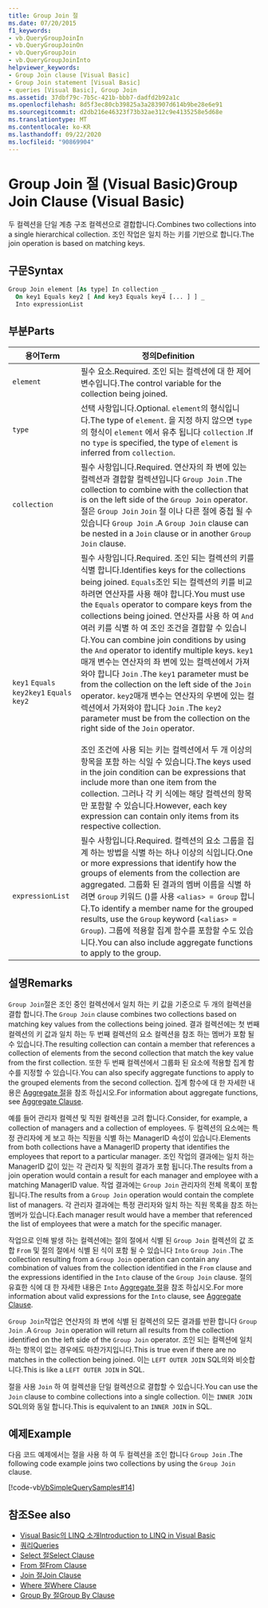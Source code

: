 ```yaml
---
title: Group Join 절
ms.date: 07/20/2015
f1_keywords:
- vb.QueryGroupJoinIn
- vb.QueryGroupJoinOn
- vb.QueryGroupJoin
- vb.QueryGroupJoinInto
helpviewer_keywords:
- Group Join clause [Visual Basic]
- Group Join statement [Visual Basic]
- queries [Visual Basic], Group Join
ms.assetid: 37dbf79c-7b5c-421b-bbb7-dadfd2b92a1c
ms.openlocfilehash: 8d5f3ec80cb39825a3a283907d614b9be28e6e91
ms.sourcegitcommit: d2db216e46323f73b32ae312c9e4135258e5d68e
ms.translationtype: MT
ms.contentlocale: ko-KR
ms.lasthandoff: 09/22/2020
ms.locfileid: "90869904"
---
```

# <a name="group-join-clause-visual-basic"></a><span data-ttu-id="16a47-102">Group Join 절 (Visual Basic)</span><span class="sxs-lookup"><span data-stu-id="16a47-102">Group Join Clause (Visual Basic)</span></span>

<span data-ttu-id="16a47-103">두 컬렉션을 단일 계층 구조 컬렉션으로 결합합니다.</span><span class="sxs-lookup"><span data-stu-id="16a47-103">Combines two collections into a single hierarchical collection.</span></span> <span data-ttu-id="16a47-104">조인 작업은 일치 하는 키를 기반으로 합니다.</span><span class="sxs-lookup"><span data-stu-id="16a47-104">The join operation is based on matching keys.</span></span>  
  
## <a name="syntax"></a><span data-ttu-id="16a47-105">구문</span><span class="sxs-lookup"><span data-stu-id="16a47-105">Syntax</span></span>  
  
```vb  
Group Join element [As type] In collection _  
  On key1 Equals key2 [ And key3 Equals key4 [... ] ] _  
  Into expressionList  
```  
  
## <a name="parts"></a><span data-ttu-id="16a47-106">부분</span><span class="sxs-lookup"><span data-stu-id="16a47-106">Parts</span></span>  
  
|<span data-ttu-id="16a47-107">용어</span><span class="sxs-lookup"><span data-stu-id="16a47-107">Term</span></span>|<span data-ttu-id="16a47-108">정의</span><span class="sxs-lookup"><span data-stu-id="16a47-108">Definition</span></span>|  
|---|---|  
|`element`|<span data-ttu-id="16a47-109">필수 요소.</span><span class="sxs-lookup"><span data-stu-id="16a47-109">Required.</span></span> <span data-ttu-id="16a47-110">조인 되는 컬렉션에 대 한 제어 변수입니다.</span><span class="sxs-lookup"><span data-stu-id="16a47-110">The control variable for the collection being joined.</span></span>|  
|`type`|<span data-ttu-id="16a47-111">선택 사항입니다.</span><span class="sxs-lookup"><span data-stu-id="16a47-111">Optional.</span></span> <span data-ttu-id="16a47-112">`element`의 형식입니다.</span><span class="sxs-lookup"><span data-stu-id="16a47-112">The type of `element`.</span></span> <span data-ttu-id="16a47-113">을 지정 하지 않으면 `type` 의 형식이 `element` 에서 유추 됩니다 `collection` .</span><span class="sxs-lookup"><span data-stu-id="16a47-113">If no `type` is specified, the type of `element` is inferred from `collection`.</span></span>|  
|`collection`|<span data-ttu-id="16a47-114">필수 사항입니다.</span><span class="sxs-lookup"><span data-stu-id="16a47-114">Required.</span></span> <span data-ttu-id="16a47-115">연산자의 좌 변에 있는 컬렉션과 결합할 컬렉션입니다 `Group Join` .</span><span class="sxs-lookup"><span data-stu-id="16a47-115">The collection to combine with the collection that is on the left side of the `Group Join` operator.</span></span> <span data-ttu-id="16a47-116">절은 `Group Join` `Join` 절 이나 다른 절에 중첩 될 수 있습니다 `Group Join` .</span><span class="sxs-lookup"><span data-stu-id="16a47-116">A `Group Join` clause can be nested in a `Join` clause or in another `Group Join` clause.</span></span>|  
|<span data-ttu-id="16a47-117">`key1` `Equals` `key2`</span><span class="sxs-lookup"><span data-stu-id="16a47-117">`key1` `Equals` `key2`</span></span>|<span data-ttu-id="16a47-118">필수 사항입니다.</span><span class="sxs-lookup"><span data-stu-id="16a47-118">Required.</span></span> <span data-ttu-id="16a47-119">조인 되는 컬렉션의 키를 식별 합니다.</span><span class="sxs-lookup"><span data-stu-id="16a47-119">Identifies keys for the collections being joined.</span></span> <span data-ttu-id="16a47-120">`Equals`조인 되는 컬렉션의 키를 비교 하려면 연산자를 사용 해야 합니다.</span><span class="sxs-lookup"><span data-stu-id="16a47-120">You must use the `Equals` operator to compare keys from the collections being joined.</span></span> <span data-ttu-id="16a47-121">연산자를 사용 하 여 `And` 여러 키를 식별 하 여 조인 조건을 결합할 수 있습니다.</span><span class="sxs-lookup"><span data-stu-id="16a47-121">You can combine join conditions by using the `And` operator to identify multiple keys.</span></span> <span data-ttu-id="16a47-122">`key1`매개 변수는 연산자의 좌 변에 있는 컬렉션에서 가져와야 합니다 `Join` .</span><span class="sxs-lookup"><span data-stu-id="16a47-122">The `key1` parameter must be from the collection on the left side of the `Join` operator.</span></span> <span data-ttu-id="16a47-123">`key2`매개 변수는 연산자의 우변에 있는 컬렉션에서 가져와야 합니다 `Join` .</span><span class="sxs-lookup"><span data-stu-id="16a47-123">The `key2` parameter must be from the collection on the right side of the `Join` operator.</span></span><br /><br /> <span data-ttu-id="16a47-124">조인 조건에 사용 되는 키는 컬렉션에서 두 개 이상의 항목을 포함 하는 식일 수 있습니다.</span><span class="sxs-lookup"><span data-stu-id="16a47-124">The keys used in the join condition can be expressions that include more than one item from the collection.</span></span> <span data-ttu-id="16a47-125">그러나 각 키 식에는 해당 컬렉션의 항목만 포함할 수 있습니다.</span><span class="sxs-lookup"><span data-stu-id="16a47-125">However, each key expression can contain only items from its respective collection.</span></span>|  
|`expressionList`|<span data-ttu-id="16a47-126">필수 사항입니다.</span><span class="sxs-lookup"><span data-stu-id="16a47-126">Required.</span></span> <span data-ttu-id="16a47-127">컬렉션의 요소 그룹을 집계 하는 방법을 식별 하는 하나 이상의 식입니다.</span><span class="sxs-lookup"><span data-stu-id="16a47-127">One or more expressions that identify how the groups of elements from the collection are aggregated.</span></span> <span data-ttu-id="16a47-128">그룹화 된 결과의 멤버 이름을 식별 하려면 `Group` 키워드 ()를 사용 `<alias> = Group` 합니다.</span><span class="sxs-lookup"><span data-stu-id="16a47-128">To identify a member name for the grouped results, use the `Group` keyword (`<alias> = Group`).</span></span> <span data-ttu-id="16a47-129">그룹에 적용할 집계 함수를 포함할 수도 있습니다.</span><span class="sxs-lookup"><span data-stu-id="16a47-129">You can also include aggregate functions to apply to the group.</span></span>|  
  
## <a name="remarks"></a><span data-ttu-id="16a47-130">설명</span><span class="sxs-lookup"><span data-stu-id="16a47-130">Remarks</span></span>  

 <span data-ttu-id="16a47-131">`Group Join`절은 조인 중인 컬렉션에서 일치 하는 키 값을 기준으로 두 개의 컬렉션을 결합 합니다.</span><span class="sxs-lookup"><span data-stu-id="16a47-131">The `Group Join` clause combines two collections based on matching key values from the collections being joined.</span></span> <span data-ttu-id="16a47-132">결과 컬렉션에는 첫 번째 컬렉션의 키 값과 일치 하는 두 번째 컬렉션의 요소 컬렉션을 참조 하는 멤버가 포함 될 수 있습니다.</span><span class="sxs-lookup"><span data-stu-id="16a47-132">The resulting collection can contain a member that references a collection of elements from the second collection that match the key value from the first collection.</span></span> <span data-ttu-id="16a47-133">또한 두 번째 컬렉션에서 그룹화 된 요소에 적용할 집계 함수를 지정할 수 있습니다.</span><span class="sxs-lookup"><span data-stu-id="16a47-133">You can also specify aggregate functions to apply to the grouped elements from the second collection.</span></span> <span data-ttu-id="16a47-134">집계 함수에 대 한 자세한 내용은 [Aggregate 절](aggregate-clause.md)을 참조 하십시오.</span><span class="sxs-lookup"><span data-stu-id="16a47-134">For information about aggregate functions, see [Aggregate Clause](aggregate-clause.md).</span></span>  
  
 <span data-ttu-id="16a47-135">예를 들어 관리자 컬렉션 및 직원 컬렉션을 고려 합니다.</span><span class="sxs-lookup"><span data-stu-id="16a47-135">Consider, for example, a collection of managers and a collection of employees.</span></span> <span data-ttu-id="16a47-136">두 컬렉션의 요소에는 특정 관리자에 게 보고 하는 직원을 식별 하는 ManagerID 속성이 있습니다.</span><span class="sxs-lookup"><span data-stu-id="16a47-136">Elements from both collections have a ManagerID property that identifies the employees that report to a particular manager.</span></span> <span data-ttu-id="16a47-137">조인 작업의 결과에는 일치 하는 ManagerID 값이 있는 각 관리자 및 직원의 결과가 포함 됩니다.</span><span class="sxs-lookup"><span data-stu-id="16a47-137">The results from a join operation would contain a result for each manager and employee with a matching ManagerID value.</span></span> <span data-ttu-id="16a47-138">작업 결과에는 `Group Join` 관리자의 전체 목록이 포함 됩니다.</span><span class="sxs-lookup"><span data-stu-id="16a47-138">The results from a `Group Join` operation would contain the complete list of managers.</span></span> <span data-ttu-id="16a47-139">각 관리자 결과에는 특정 관리자와 일치 하는 직원 목록을 참조 하는 멤버가 있습니다.</span><span class="sxs-lookup"><span data-stu-id="16a47-139">Each manager result would have a member that referenced the list of employees that were a match for the specific manager.</span></span>  
  
 <span data-ttu-id="16a47-140">작업으로 인해 발생 하는 컬렉션에는 절의 절에서 식별 된 `Group Join` 컬렉션의 값 조합 `From` 및 절의 절에서 식별 된 식이 포함 될 수 있습니다 `Into` `Group Join` .</span><span class="sxs-lookup"><span data-stu-id="16a47-140">The collection resulting from a `Group Join` operation can contain any combination of values from the collection identified in the `From` clause and the expressions identified in the `Into` clause of the `Group Join` clause.</span></span> <span data-ttu-id="16a47-141">절의 유효한 식에 대 한 자세한 내용은 `Into` [Aggregate 절](aggregate-clause.md)을 참조 하십시오.</span><span class="sxs-lookup"><span data-stu-id="16a47-141">For more information about valid expressions for the `Into` clause, see [Aggregate Clause](aggregate-clause.md).</span></span>  
  
 <span data-ttu-id="16a47-142">`Group Join`작업은 연산자의 좌 변에 식별 된 컬렉션의 모든 결과를 반환 합니다 `Group Join` .</span><span class="sxs-lookup"><span data-stu-id="16a47-142">A `Group Join` operation will return all results from the collection identified on the left side of the `Group Join` operator.</span></span> <span data-ttu-id="16a47-143">조인 되는 컬렉션에 일치 하는 항목이 없는 경우에도 마찬가지입니다.</span><span class="sxs-lookup"><span data-stu-id="16a47-143">This is true even if there are no matches in the collection being joined.</span></span> <span data-ttu-id="16a47-144">이는 `LEFT OUTER JOIN` SQL의와 비슷합니다.</span><span class="sxs-lookup"><span data-stu-id="16a47-144">This is like a `LEFT OUTER JOIN` in SQL.</span></span>  
  
 <span data-ttu-id="16a47-145">절을 사용 `Join` 하 여 컬렉션을 단일 컬렉션으로 결합할 수 있습니다.</span><span class="sxs-lookup"><span data-stu-id="16a47-145">You can use the `Join` clause to combine collections into a single collection.</span></span> <span data-ttu-id="16a47-146">이는 `INNER JOIN` SQL의와 동일 합니다.</span><span class="sxs-lookup"><span data-stu-id="16a47-146">This is equivalent to an `INNER JOIN` in SQL.</span></span>  
  
## <a name="example"></a><span data-ttu-id="16a47-147">예제</span><span class="sxs-lookup"><span data-stu-id="16a47-147">Example</span></span>  

 <span data-ttu-id="16a47-148">다음 코드 예제에서는 절을 사용 하 여 두 컬렉션을 조인 합니다 `Group Join` .</span><span class="sxs-lookup"><span data-stu-id="16a47-148">The following code example joins two collections by using the `Group Join` clause.</span></span>  
  
 [!code-vb[VbSimpleQuerySamples#14](~/samples/snippets/visualbasic/VS_Snippets_VBCSharp/VbSimpleQuerySamples/VB/QuerySamples1.vb#14)]  
  
## <a name="see-also"></a><span data-ttu-id="16a47-149">참조</span><span class="sxs-lookup"><span data-stu-id="16a47-149">See also</span></span>

- [<span data-ttu-id="16a47-150">Visual Basic의 LINQ 소개</span><span class="sxs-lookup"><span data-stu-id="16a47-150">Introduction to LINQ in Visual Basic</span></span>](../../programming-guide/language-features/linq/introduction-to-linq.md)
- [<span data-ttu-id="16a47-151">쿼리</span><span class="sxs-lookup"><span data-stu-id="16a47-151">Queries</span></span>](index.md)
- [<span data-ttu-id="16a47-152">Select 절</span><span class="sxs-lookup"><span data-stu-id="16a47-152">Select Clause</span></span>](select-clause.md)
- [<span data-ttu-id="16a47-153">From 절</span><span class="sxs-lookup"><span data-stu-id="16a47-153">From Clause</span></span>](from-clause.md)
- [<span data-ttu-id="16a47-154">Join 절</span><span class="sxs-lookup"><span data-stu-id="16a47-154">Join Clause</span></span>](join-clause.md)
- [<span data-ttu-id="16a47-155">Where 절</span><span class="sxs-lookup"><span data-stu-id="16a47-155">Where Clause</span></span>](where-clause.md)
- [<span data-ttu-id="16a47-156">Group By 절</span><span class="sxs-lookup"><span data-stu-id="16a47-156">Group By Clause</span></span>](group-by-clause.md)
